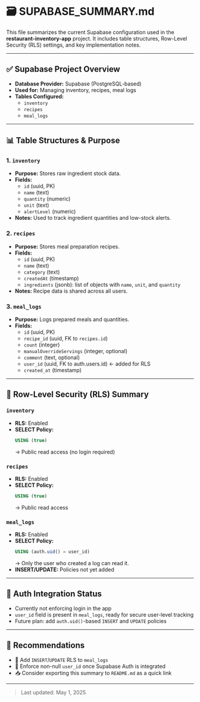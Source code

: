 # 🗃️ SUPABASE_SUMMARY.md

This file summarizes the current Supabase configuration used in the **restaurant-inventory-app** project. It includes table structures, Row-Level Security (RLS) settings, and key implementation notes.

---

## ✅ Supabase Project Overview
- **Database Provider:** Supabase (PostgreSQL-based)
- **Used for:** Managing inventory, recipes, meal logs
- **Tables Configured:**
  - `inventory`
  - `recipes`
  - `meal_logs`

---

## 📊 Table Structures & Purpose

### 1. `inventory`
- **Purpose:** Stores raw ingredient stock data.
- **Fields:**
  - `id` (uuid, PK)
  - `name` (text)
  - `quantity` (numeric)
  - `unit` (text)
  - `alertLevel` (numeric)
- **Notes:** Used to track ingredient quantities and low-stock alerts.

### 2. `recipes`
- **Purpose:** Stores meal preparation recipes.
- **Fields:**
  - `id` (uuid, PK)
  - `name` (text)
  - `category` (text)
  - `createdAt` (timestamp)
  - `ingredients` (jsonb): list of objects with `name`, `unit`, and `quantity`
- **Notes:** Recipe data is shared across all users.

### 3. `meal_logs`
- **Purpose:** Logs prepared meals and quantities.
- **Fields:**
  - `id` (uuid, PK)
  - `recipe_id` (uuid, FK to `recipes.id`)
  - `count` (integer)
  - `manualOverrideServings` (integer, optional)
  - `comment` (text, optional)
  - `user_id` (uuid, FK to auth.users.id) ← added for RLS
  - `created_at` (timestamp)

---

## 🔐 Row-Level Security (RLS) Summary

### `inventory`
- **RLS:** Enabled
- **SELECT Policy:**
  ```sql
  USING (true)
  ```
  → Public read access (no login required)

### `recipes`
- **RLS:** Enabled
- **SELECT Policy:**
  ```sql
  USING (true)
  ```
  → Public read access

### `meal_logs`
- **RLS:** Enabled
- **SELECT Policy:**
  ```sql
  USING (auth.uid() = user_id)
  ```
  → Only the user who created a log can read it.
- **INSERT/UPDATE:** Policies not yet added

---

## 🔧 Auth Integration Status
- Currently not enforcing login in the app
- `user_id` field is present in `meal_logs`, ready for secure user-level tracking
- Future plan: add `auth.uid()`-based `INSERT` and `UPDATE` policies

---

## 📌 Recommendations
- 🔐 Add `INSERT`/`UPDATE` RLS to `meal_logs`
- 🧼 Enforce non-null `user_id` once Supabase Auth is integrated
- 📥 Consider exporting this summary to `README.md` as a quick link

---

> Last updated: May 1, 2025

